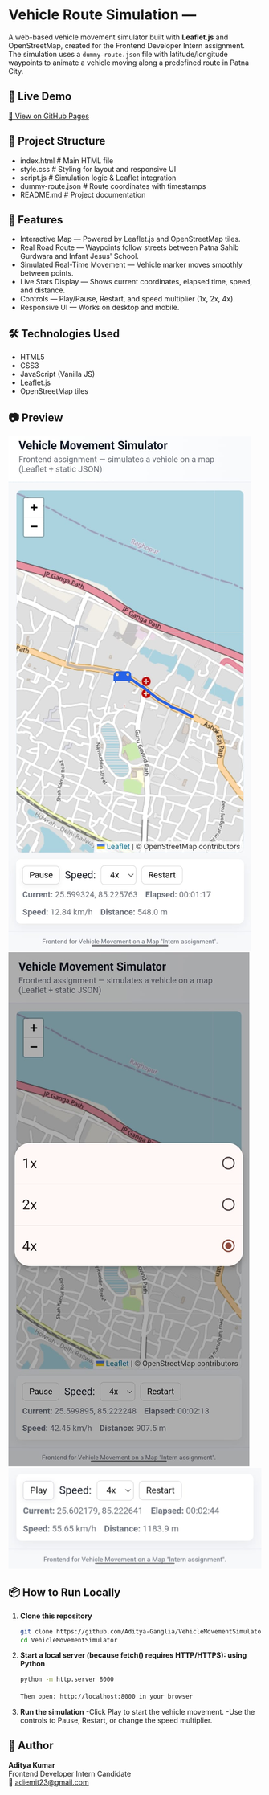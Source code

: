 # Vehicle Route Simulation — 

A web-based vehicle movement simulator built with **Leaflet.js** and OpenStreetMap, created for the Frontend Developer Intern assignment.  
The simulation uses a `dummy-route.json` file with latitude/longitude waypoints to animate a vehicle moving along a predefined route in Patna City.

## 🚀 Live Demo
[🔗 View on GitHub Pages](https://aditya-ganglia.github.io/VehicleMovementSimulator/)  


## 📂 Project Structure
- index.html # Main HTML file
- style.css # Styling for layout and responsive UI
- script.js # Simulation logic & Leaflet integration
- dummy-route.json # Route coordinates with timestamps
- README.md # Project documentation


## 📜 Features
- Interactive Map — Powered by Leaflet.js and OpenStreetMap tiles.
- Real Road Route — Waypoints follow streets between Patna Sahib Gurdwara and Infant Jesus' School.
- Simulated Real-Time Movement — Vehicle marker moves smoothly between points.
- Live Stats Display — Shows current coordinates, elapsed time, speed, and distance.
- Controls — Play/Pause, Restart, and speed multiplier (1x, 2x, 4x).
- Responsive UI — Works on desktop and mobile.

## 🛠 Technologies Used
- HTML5  
- CSS3  
- JavaScript (Vanilla JS)  
- [Leaflet.js](https://leafletjs.com/)  
- OpenStreetMap tiles  

## 📷 Preview

![Screenshot 1](assets/Screenshot1.jpg)  
![Screenshot 2](assets/Screenshot2.jpg)  
![Screenshot 3](assets/Screenshot3.jpg)



## 📦 How to Run Locally

1. **Clone this repository**  
   ```bash
   git clone https://github.com/Aditya-Ganglia/VehicleMovementSimulator.git
   cd VehicleMovementSimulator

2. **Start a local server (because fetch() requires HTTP/HTTPS): using Python**
   ```bash
   python -m http.server 8000

   Then open: http://localhost:8000 in your browser

3. **Run the simulation**
   -Click Play to start the vehicle movement.
   -Use the controls to Pause, Restart, or change the speed multiplier.

## 👤 Author
**Aditya Kumar**  
Frontend Developer Intern Candidate  
📧 adiemit23@gmail.com
